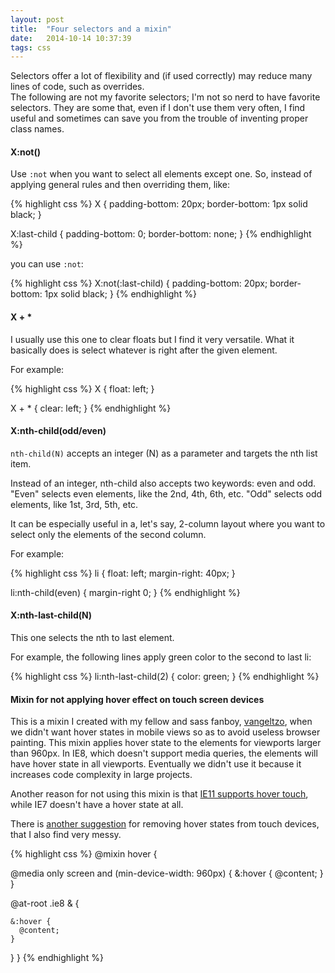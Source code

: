 ```yaml
---
layout: post
title:  "Four selectors and a mixin"
date:   2014-10-14 10:37:39
tags: css
---
```


<p>Selectors offer a lot of flexibility and (if used correctly) may reduce many lines of code, such as overrides.
<br />
The following are not my favorite selectors; I'm not so nerd to have favorite selectors. They are some that, even if I don't use them very often, I find useful and sometimes can save you from the trouble of inventing proper class names.</p>

#### X:not()

Use `:not` when you want to select all elements except one. So, instead of applying general rules and then overriding them, like:

{% highlight css %}
X {
  padding-bottom: 20px;
  border-bottom: 1px solid black;
}

X:last-child {
  padding-bottom: 0;
  border-bottom: none;
}
{% endhighlight %}

you can use `:not`:

{% highlight css %}
X:not(:last-child) {
  padding-bottom: 20px;
  border-bottom: 1px solid black;
}
{% endhighlight %}

#### X + *

I usually use this one to clear floats but I find it very versatile. What it basically does is select whatever is right after the given element.

For example:

{% highlight css %}
X {
  float: left;
}

X + * {
  clear: left;
}
{% endhighlight %}

#### X:nth-child(odd/even)


`nth-child(N)` accepts an integer (N) as a parameter and targets the nth list item.

Instead of an integer, nth-child also accepts two keywords: even and odd. "Even" selects even elements, like the 2nd, 4th, 6th, etc. "Odd" selects odd elements, like 1st, 3rd, 5th, etc.

It can be especially useful in a, let's say, 2-column layout where you want to select only the elements of the second column.

For example:

{% highlight css %}
li {
  float: left;
  margin-right: 40px;
}

li:nth-child(even) {
  margin-right 0;
}
{% endhighlight %}

#### X:nth-last-child(Ν)

This one selects the nth to last element.

For example, the following lines apply green color to the second to last li:

{% highlight css %}
li:nth-last-child(2) {
  color: green;
}
{% endhighlight %}

####  Mixin for not applying hover effect on touch screen devices

This is a mixin I created with my fellow and sass fanboy, <a href="http://vangeltzo.com/" target="_blank">vangeltzo</a>, when we didn't want hover states in mobile views so as to avoid useless browser painting. This mixin applies hover state to the elements for viewports larger than 960px. In IE8, which doesn't support media queries, the elements will have hover state in all viewports. Eventually we didn't use it because it increases code complexity in large projects.

Another reason for not using this mixin is that <a href="http://msdn.microsoft.com/en-us/library/ie/dn265029(v=vs.85).aspx" target="_blank">IE11 supports hover touch</a>, while IE7 doesn't have a hover state at all.

There is <a href="http://stackoverflow.com/questions/2741816/is-it-possible-to-force-ignore-the-hover-pseudoclass-for-iphone-ipad-users" target="_blank">another suggestion</a> for removing hover states from touch devices, that I also find very messy.

{% highlight css %}
@mixin hover {

  @media only screen and (min-device-width: 960px) {
    &:hover {
      @content;
    }
  }

  @at-root .ie8 & {

    &:hover {
      @content;
    }
  }
}
{% endhighlight %}
